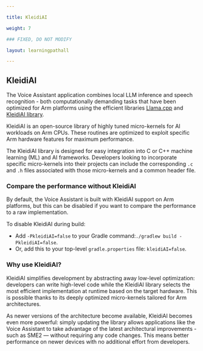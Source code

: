 ```yaml
---

title: KleidiAI

weight: 7

### FIXED, DO NOT MODIFY

layout: learningpathall

---
```


## KleidiAI

The Voice Assistant application combines local LLM inference and speech recognition - both computationally demanding tasks that have been optimized for Arm platforms using the efficient libraries [Llama.cpp](https://github.com/ggml-org/llama.cpp) and [KleidiAI library](https://gitlab.arm.com/kleidi/kleidiai).

KleidiAI is an open-source library of highly tuned micro-kernels for AI workloads on Arm CPUs. These routines are optimized to exploit specific Arm hardware features for maximum performance.

The KleidiAI library is designed for easy integration into C or C++ machine learning (ML) and AI frameworks. Developers looking to incorporate specific micro-kernels into their projects can include the corresponding `.c` and `.h` files associated with those micro-kernels and a common header file.

### Compare the performance without KleidiAI

By default, the Voice Assistant is built with KleidiAI support on Arm platforms, but this can be disabled if you want to compare the performance to a raw implementation.

To disable KleidiAI during build:

* Add `-PkleidiAI=false` to your Gradle command:`./gradlew build -PkleidiAI=false`.
* Or, add this to your top-level `gradle.properties` file: `kleidiAI=false`.  

### Why use KleidiAI?

KleidiAI simplifies development by abstracting away low-level optimization: developers can write high-level code while the KleidiAI library selects the most efficient implementation at runtime based on the target hardware. This is possible thanks to its deeply optimized micro-kernels tailored for Arm architectures.

As newer versions of the architecture become available, KleidiAI becomes even more powerful: simply updating the library allows applications like the Voice Assistant to take advantage of the latest architectural improvements - such as SME2 — without requiring any code changes. This means better performance on newer devices with no additional effort from developers.
